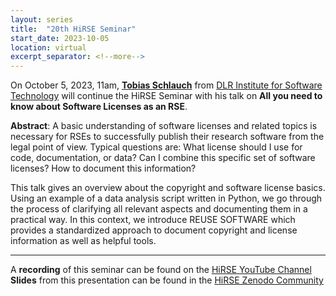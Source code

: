 ```yaml
---
layout: series
title:  "20th HiRSE Seminar"
start_date: 2023-10-05
location: virtual
excerpt_separator: <!--more-->
---
```


On October 5, 2023, 11am, [**Tobias Schlauch**](https://www.dlr.de/sc/desktopdefault.aspx/tabid-1192/1635_read-25578/sortby-lastname/) from [DLR Institute for Software Technology](https://www.dlr.de/sc) will continue the HiRSE Seminar with his talk on **All you need to know about Software Licenses as an RSE**. 
<!--more-->

**Abstract**:
A basic understanding of software licenses and related topics is necessary for RSEs to successfully publish their research software from the legal point of view. Typical questions are: What license should I use for code, documentation, or data? Can I combine this specific set of software licenses? How to document this information?

This talk gives an overview about the copyright and software license basics. Using an example of a data analysis script written in Python, we go through the process of clarifying all relevant aspects and documenting them in a practical way. In this context, we introduce REUSE SOFTWARE which provides a standardized approach to document copyright and license information as well as helpful tools.


***
A **recording** of this seminar can be found on the [HiRSE YouTube Channel](https://www.youtube.com/watch?v=YKQPa17fQWw)
**Slides** from this presentation can be found in the [HiRSE Zenodo Community](https://zenodo.org/records/10069133)
